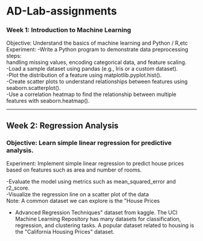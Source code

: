 # AD-Lab-assignments
### Week 1: Introduction to Machine Learning 
 Objective: Understand the basics of machine learning and Python / R,etc<br>
 Experiment: 
-Write a Python program to demonstrate data preprocessing steps:<br>
 handling missing values, encoding categorical data, and feature
 scaling.<br>
-Load a sample dataset using pandas (e.g., Iris or a custom dataset).<br>
-Plot the distribution of a feature using matplotlib.pyplot.hist().<br>
-Create scatter plots to understand relationships between features using
 seaborn.scatterplot().<br>
-Use a correlation heatmap to find the relationship between multiple
 features with seaborn.heatmap().<br><hr>

## Week 2: Regression Analysis
### Objective: Learn simple linear regression for predictive analysis.
Experiment:
Implement simple linear regression to predict house prices based on
features such as area and number of rooms.<br>

-Evaluate the model using metrics such as mean_squared_error and
 r2_score.<br>
-Visualize the regression line on a scatter plot of the data<br>
Note: A common dataset we can explore is the &quot;House Prices<br>
- Advanced Regression Techniques&quot; dataset from kaggle. The UCI Machine Learning
Repository has many datasets for classification, regression, and
clustering tasks. A popular dataset related to housing is the &quot;California
Housing Prices&quot; dataset.
